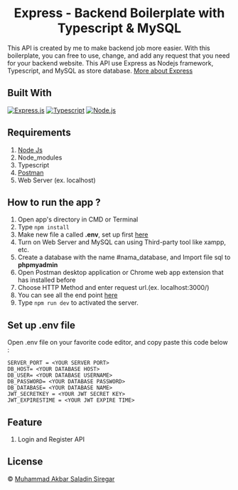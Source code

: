 <h1 align="center">Express - Backend Boilerplate with Typescript & MySQL</h1>

This API is created by me to make backend job more easier. With this boilerplate, you can free to use, change, and add any request that you need for your backend website. This API use Express as Nodejs framework, Typescript, and MySQL as store database. [More about Express](https://en.wikipedia.org/wiki/Express.js)

## Built With

[![Express.js](https://img.shields.io/badge/Express.js-5.x-orange.svg?style=rounded-square)](https://expressjs.com/en/starter/installing.html)
[![Typescript](https://img.shields.io/badge/Typescript.js-5.x-blue.svg?style=rounded-square)](https://www.typescriptlang.org/docs/)
[![Node.js](https://img.shields.io/badge/Node.js-v.23.x-green.svg?style=rounded-square)](https://nodejs.org/)


## Requirements

1. <a href="https://nodejs.org/en/download/">Node Js</a>
2. Node_modules
3. Typescript
4. <a href="https://www.getpostman.com/">Postman</a>
5. Web Server (ex. localhost)

## How to run the app ?

1. Open app's directory in CMD or Terminal
2. Type `npm install`
3. Make new file a called **.env**, set up first [here](#set-up-env-file)
4. Turn on Web Server and MySQL can using Third-party tool like xampp, etc.
5. Create a database with the name #nama_database, and Import file sql to **phpmyadmin**
6. Open Postman desktop application or Chrome web app extension that has installed before
7. Choose HTTP Method and enter request url.(ex. localhost:3000/)
8. You can see all the end point [here](https://documenter.getpostman.com/view/14780095/2sB2qgedtb)
9. Type `npm run dev` to activated the server.

## Set up .env file

Open .env file on your favorite code editor, and copy paste this code below :

```
SERVER_PORT = <YOUR SERVER PORT>
DB_HOST= <YOUR DATABASE HOST>
DB_USER= <YOUR DATABASE USERNAME>
DB_PASSWORD= <YOUR DATABASE PASSWORD>
DB_DATABASE= <YOUR DATABASE NAME>
JWT_SECRETKEY = <YOUR JWT SECRET KEY>
JWT_EXPIRESTIME = <YOUR JWT EXPIRE TIME>
```

## Feature

1. Login and Register API

## License

© [Muhammad Akbar Saladin Siregar](https://github.com/akbarsaladin36/)
